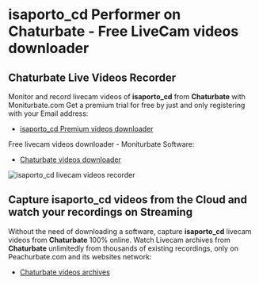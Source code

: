 # isaporto_cd Performer on Chaturbate - Free LiveCam videos downloader

## Chaturbate Live Videos Recorder

Monitor and record livecam videos of **isaporto_cd** from **Chaturbate** with Moniturbate.com
Get a premium trial for free by just and only registering with your Email address:
* [isaporto_cd Premium videos downloader](https://moniturbate.com/request-demo-licence-key.html)

Free livecam videos downloader - Moniturbate Software:
* [Chaturbate videos downloader](https://moniturbate.com/moniturbate-download-software.html)

![isaporto_cd livecam videos recorder](https://peachurnet.com/templates/moniturbate-software.png)


## Capture isaporto_cd videos from the Cloud and watch your recordings on Streaming

Without the need of downloading a software, capture **isaporto_cd** livecam videos from **Chaturbate** 100% online.
Watch Livecam archives from **Chaturbate** unlimitedly from thousands of existing recordings, only on Peachurbate.com and its websites network:
* [Chaturbate videos archives](https://peachurnet.com/)
